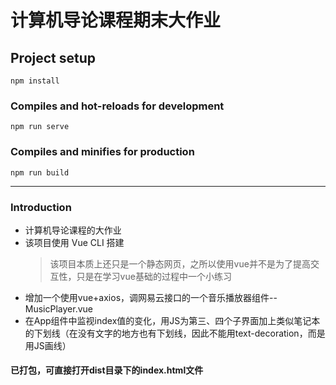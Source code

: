 # 计算机导论课程期末大作业

## Project setup
```
npm install
```

### Compiles and hot-reloads for development
```
npm run serve
```

### Compiles and minifies for production
```
npm run build
```
-----
### Introduction
* 计算机导论课程的大作业
* 该项目使用 Vue CLI 搭建
    > 该项目本质上还只是一个静态网页，之所以使用vue并不是为了提高交互性，只是在学习vue基础的过程中一个小练习
* 增加一个使用vue+axios，调网易云接口的一个音乐播放器组件--MusicPlayer.vue
* 在App组件中监视index值的变化，用JS为第三、四个子界面加上类似笔记本的下划线（在没有文字的地方也有下划线，因此不能用text-decoration，而是用JS画线）

#### 已打包，可直接打开dist目录下的index.html文件
